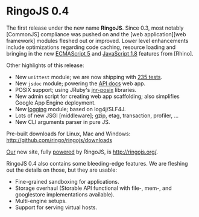 # RingoJS 0.4

The first release under the new name **RingoJS**. Since 0.3, most notably [CommonJS] compliance was pushed on and the [web application][web framework] modules fleshed out or improved. Lower level enhancements include optimizations regarding code caching, resource loading and bringing in the new [ECMAScript 5](http://ejohn.org/blog/ecmascript-5-objects-and-properties/) and [JavaScript 1.8](https://developer.mozilla.org/en/New_in_javascript_1.8) features from [Rhino].

Other highlights of this release:

 * New `unittest` module; we are now shipping with [235 tests](http://ringojs.org/demo/testing).
 * New `jsdoc` module; powering the [API docs](http://ringojs.org/api/) web app.
 * POSIX support; using JRuby's [jnr-posix](http://github.com/wmeissner/jnr-posix/blob/master/src/org/jruby/ext/posix/POSIX.java) libraries.
 * New admin script for creating web app scaffolding; also simplifies Google App Engine deployment.
 * New [logging](http://ringojs.org/demo/logging) module; based on log4j/SLF4J.
 * Lots of new JSGI [middleware]; gzip, etag, transaction, profiler, ...
 * New CLI arguments parser in pure JS.


Pre-built downloads for Linux, Mac and Windows: <http://github.com/ringo/ringojs/downloads>

[Our](http://ringojs.org/wiki/Community/) new site, fully [powered](http://ringojs.org/wiki/Colophon/) by RingoJS, is <http://ringojs.org/>.

RingoJS 0.4 also contains some bleeding-edge features. We are fleshing out the details on those, but they are usable:

 * Fine-grained sandboxing for applications.
 * Storage overhaul (Storable API functional with file-, mem-, and googlestore implementations available).
 * Multi-engine setups.
 * Support for serving virtual hosts.